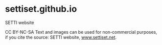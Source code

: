 # settiset.github.io
SETTI website

CC BY-NC-SA
Text and images can be used for non-commercial purposes, if you cite the source: SETTI website, www.settiset.net.
